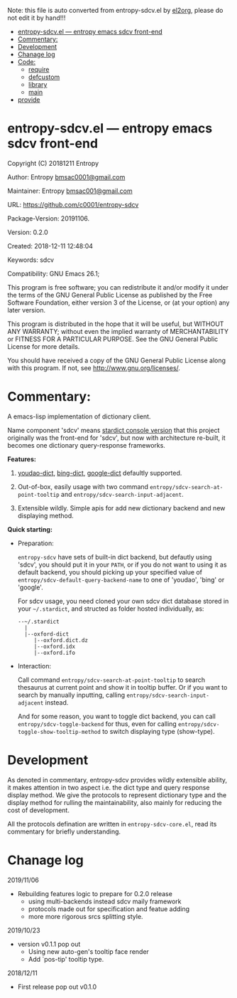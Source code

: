 Note: this file is auto converted from entropy-sdcv.el by [el2org](https://github.com/tumashu/el2org), please do not edit it by hand!!!

- [entropy-sdcv.el &#x2014; entropy emacs sdcv front-end](#org2f75dd5)
- [Commentary:](#org9bef88e)
- [Development](#orgee581a3)
- [Chanage log](#orgff3d66a)
- [Code:](#org568acf6)
  - [require](#orgc9dc585)
  - [defcustom](#org3648537)
  - [library](#org8e2369e)
  - [main](#org4474122)
- [provide](#orge7b295d)


<a id="org2f75dd5"></a>

# entropy-sdcv.el &#x2014; entropy emacs sdcv front-end

Copyright (C) 20181211 Entropy

Author: Entropy <bmsac0001@gmail.com> 

Maintainer: Entropy <bmsac001@gmail.com> 

URL: <https://github.com/c0001/entropy-sdcv> 

Package-Version: 20191106.

Version: 0.2.0

Created: 2018-12-11 12:48:04 

Keywords: sdcv 

Compatibility: GNU Emacs 26.1;

This program is free software; you can redistribute it and/or modify it under the terms of the GNU General Public License as published by the Free Software Foundation, either version 3 of the License, or (at your option) any later version.

This program is distributed in the hope that it will be useful, but WITHOUT ANY WARRANTY; without even the implied warranty of MERCHANTABILITY or FITNESS FOR A PARTICULAR PURPOSE. See the GNU General Public License for more details.

You should have received a copy of the GNU General Public License along with this program. If not, see <http://www.gnu.org/licenses/>.


<a id="org9bef88e"></a>

# Commentary:

A emacs-lisp implementation of dictionary client.

Name component 'sdcv' means [stardict console version](https://github.com/Dushistov/sdcv) that this project originally was the front-end for 'sdcv', but now with architecture re-built, it becomes one dictionary query-response frameworks.

**Features:**

1.  [youdao-dict](https://github.com/xuchunyang/youdao-dictionary.el), [bing-dict](https://github.com/cute-jumper/bing-dict.el), [google-dict](https://github.com/atykhonov/google-translate) defaultly supported.

2.  Out-of-box, easily usage with two command `entropy/sdcv-search-at-point-tooltip` and `entropy/sdcv-search-input-adjacent`.

3.  Extensible wildly. Simple apis for add new dictionary backend and new displaying method.

**Quick starting:**

-   Preparation:
    
    `entropy-sdcv` have sets of built-in dict backend, but defautly using 'sdcv', you should put it in your `PATH`, or if you do not want to using it as default backend, you should picking up your specified value of `entropy/sdcv-default-query-backend-name` to one of 'youdao', 'bing' or 'google'.
    
    For sdcv usage, you need cloned your own sdcv dict database stored in your `~/.stardict`, and structed as folder hosted individually, as:
    
        --~/.stardict
          |
          |--oxford-dict
             |--oxford.dict.dz
             |--oxford.idx
             |--oxford.ifo

-   Interaction:
    
    Call command `entropy/sdcv-search-at-point-tooltip` to search thesaurus at current point and show it in tooltip buffer. Or if you want to search by manually inputting, calling `entropy/sdcv-search-input-adjacent` instead.
    
    And for some reason, you want to toggle dict backend, you can call `entropy/sdcv-toggle-backend` for thus, even for calling `entropy/sdcv-toggle-show-tooltip-method` to switch displaying type (show-type).


<a id="orgee581a3"></a>

# Development

As denoted in commentary, entropy-sdcv provides wildly extensible ability, it makes attention in two aspect i.e. the dict type and query response display method. We give the protocols to represent dictionary type and the display method for rulling the maintainability, also mainly for reducing the cost of development.

All the protocols defination are written in `entropy-sdcv-core.el`, read its commentary for briefly understanding.


<a id="orgff3d66a"></a>

# Chanage log

2019/11/06

-   Rebuilding features logic to prepare for 0.2.0 release
    -   using multi-backends instead sdcv maily framework
    -   protocols made out for specification and featue adding
    -   more more rigorous srcs splitting style.

2019/10/23

-   version v0.1.1 pop out
    -   Using new auto-gen's tooltip face render
    -   Add \`pos-tip' tooltip type.

2018/12/11

-   First release pop out v0.1.0


